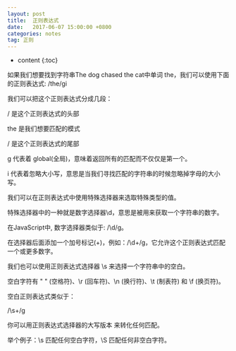 ```yaml
---
layout: post
title:  正则表达式
date:   2017-06-07 15:00:00 +0800
categories: notes
tag: 正则
---
```


* content
{:toc}


如果我们想要找到字符串The dog chased the cat中单词 the，我们可以使用下面的正则表达式: /the/gi

我们可以把这个正则表达式分成几段：

/ 是这个正则表达式的头部

the 是我们想要匹配的模式

/ 是这个正则表达式的尾部

g 代表着 global(全局)，意味着返回所有的匹配而不仅仅是第一个。

i 代表着忽略大小写，意思是当我们寻找匹配的字符串的时候忽略掉字母的大小写。


我们可以在正则表达式中使用特殊选择器来选取特殊类型的值。

特殊选择器中的一种就是数字选择器\d，意思是被用来获取一个字符串的数字。

在JavaScript中, 数字选择器类似于: /\d/g。

在选择器后面添加一个加号标记(+)，例如：/\d+/g，它允许这个正则表达式匹配一个或更多数字。


我们也可以使用正则表达式选择器 \s 来选择一个字符串中的空白。

空白字符有 " " (空格符)、\r (回车符)、\n (换行符)、\t (制表符) 和 \f (换页符)。

空白正则表达式类似于：

/\s+/g


你可以用正则表达式选择器的大写版本 来转化任何匹配。

举个例子：\s 匹配任何空白字符，\S 匹配任何非空白字符。